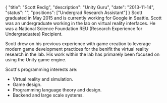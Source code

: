 {
	"title": "Scott Redig",
	"description": "Unity Guru",
	"date": "2013-11-14",
	"status": "",
	"positions": ["Undergrad Research Assistant"]
}
Scott graduated in May 2015 and is currently working for Google in Seattle.
Scott was an undergraduate working in the lab on virtual reality interfaces. He was a National Science Foundation REU (Research Experience for Undergraduates) Recipient.

Scott drew on his previous experience with game creation to leverage modern game development practices for the benifit the virtual reality research in the lab. His work within the lab has primarely been focused on using the Unity game engine.

Scott's programming interests are:

* Virtual reality and simulation.
* Game design.
* Programming language theory and design.
* Backend and large scale systems.
